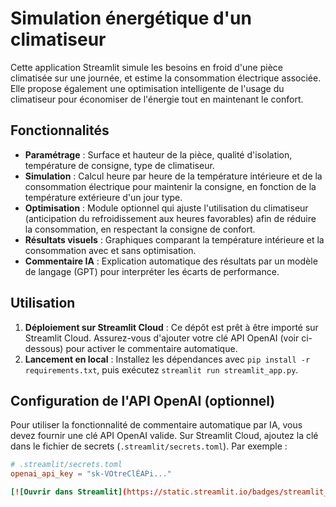# Simulation énergétique d'un climatiseur

Cette application Streamlit simule les besoins en froid d'une pièce climatisée sur une journée, et estime la consommation électrique associée. Elle propose également une optimisation intelligente de l'usage du climatiseur pour économiser de l'énergie tout en maintenant le confort.

## Fonctionnalités

- **Paramétrage** : Surface et hauteur de la pièce, qualité d'isolation, température de consigne, type de climatiseur.
- **Simulation** : Calcul heure par heure de la température intérieure et de la consommation électrique pour maintenir la consigne, en fonction de la température extérieure d'un jour type.
- **Optimisation** : Module optionnel qui ajuste l'utilisation du climatiseur (anticipation du refroidissement aux heures favorables) afin de réduire la consommation, en respectant la consigne de confort.
- **Résultats visuels** : Graphiques comparant la température intérieure et la consommation avec et sans optimisation.
- **Commentaire IA** : Explication automatique des résultats par un modèle de langage (GPT) pour interpréter les écarts de performance.

## Utilisation

1. **Déploiement sur Streamlit Cloud** : Ce dépôt est prêt à être importé sur Streamlit Cloud. Assurez-vous d'ajouter votre clé API OpenAI (voir ci-dessous) pour activer le commentaire automatique.
2. **Lancement en local** : Installez les dépendances avec `pip install -r requirements.txt`, puis exécutez `streamlit run streamlit_app.py`.

## Configuration de l'API OpenAI (optionnel)

Pour utiliser la fonctionnalité de commentaire automatique par IA, vous devez fournir une clé API OpenAI valide. Sur Streamlit Cloud, ajoutez la clé dans le fichier de secrets (`.streamlit/secrets.toml`). Par exemple :

```toml
# .streamlit/secrets.toml
openai_api_key = "sk-VOtreClÉAPi..."

[![Ouvrir dans Streamlit](https://static.streamlit.io/badges/streamlit_badge_black_white.svg)](https://share.streamlit.io)
